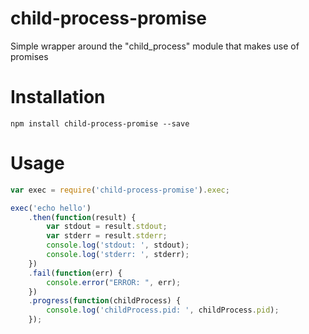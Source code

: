child-process-promise
=====================

Simple wrapper around the "child_process" module that makes use of promises

# Installation
```
npm install child-process-promise --save
```

# Usage
```javascript
var exec = require('child-process-promise').exec;

exec('echo hello')
    .then(function(result) {
        var stdout = result.stdout;
        var stderr = result.stderr;
        console.log('stdout: ', stdout);
        console.log('stderr: ', stderr);
    })
    .fail(function(err) {
        console.error("ERROR: ", err);
    })
    .progress(function(childProcess) {
        console.log('childProcess.pid: ', childProcess.pid);
    });
```